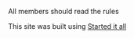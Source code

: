 All members should read the rules

This site was built using [Started it all](https://github.com/deadlyvipers)
